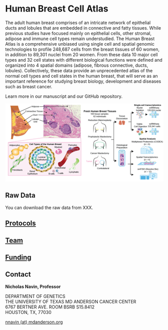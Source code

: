 # Human Breast Cell Atlas

The adult human breast comprises of an intricate network of epithelial ducts and lobules that are embedded in connective and fatty tissues.  While previous studies have focused mainly on epithelial cells, other stromal, adipose and immune cell types remain understudied.  The Human Breast Atlas is a comprehensive unbiased using single cell and spatial genomic technologies to profile 248,687 cells from the breast tissues of 60 women, in addition to 89,301 nuclei from 20 women.  From these data 10 major cell types and 32 cell states with different biological functions were defined and organized into 4 spatial domains (adipose, fibrous connective, ducts, lobules).  Collectively, these data provide an unprecedented atlas of the normal cell types and cell states in the human breast, that will serve as an important reference for studying breast biology, development and diseases such as breast cancer.

Learn more in our manuscript and our GitHub repository.

![Visual Breast Composition](/docs/assets/images/paper_figures/Top_panel_abstract.png)

## Raw Data

You can download the raw data from XXX. 

## [Protocols](./protocols.md)  

## [Team](./team.md) 

## [Funding](./funding.md)

## Contact

__Nicholas Navin, Professor__

DEPARTMENT OF GENETICS  
THE UNIVERSITY OF TEXAS MD ANDERSON CANCER CENTER  
6767 BERTNER AVE. ROOM BSRB S15.8412  
HOUSTON, TX, 77030  

[nnavin (at) mdanderson.org](mailto:nnavin@mdanderson.org)
